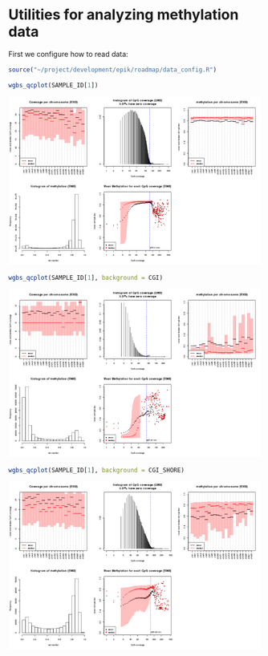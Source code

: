 Utilities for analyzing methylation data
=======================================



First we configure how to read data:


```r
source("~/project/development/epik/roadmap/data_config.R")
```



```r
wgbs_qcplot(SAMPLE_ID[1])
```

![plot of chunk wgbs_qcplot](figure/wgbs_qcplot-1.png)

```r
wgbs_qcplot(SAMPLE_ID[1], background = CGI)
```

![plot of chunk wgbs_qcplot](figure/wgbs_qcplot-2.png)

```r
wgbs_qcplot(SAMPLE_ID[1], background = CGI_SHORE)
```

![plot of chunk wgbs_qcplot](figure/wgbs_qcplot-3.png)









